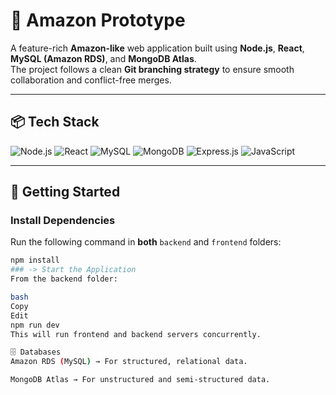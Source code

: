 # 🛒 Amazon Prototype

A feature-rich **Amazon-like** web application built using **Node.js**, **React**, **MySQL (Amazon RDS)**, and **MongoDB Atlas**.  
The project follows a clean **Git branching strategy** to ensure smooth collaboration and conflict-free merges.

---

## 📦 Tech Stack

![Node.js](https://img.shields.io/badge/Node.js-43853D?logo=node.js&logoColor=white)
![React](https://img.shields.io/badge/React-20232A?logo=react&logoColor=61DAFB)
![MySQL](https://img.shields.io/badge/MySQL-005C84?logo=mysql&logoColor=white)
![MongoDB](https://img.shields.io/badge/MongoDB-4EA94B?logo=mongodb&logoColor=white)
![Express.js](https://img.shields.io/badge/Express.js-404D59?logo=express)
![JavaScript](https://img.shields.io/badge/JavaScript-323330?logo=javascript&logoColor=F7DF1E)

---

## 🚀 Getting Started

###  Install Dependencies
Run the following command in **both** `backend` and `frontend` folders:
```bash
npm install
### -> Start the Application
From the backend folder:

bash
Copy
Edit
npm run dev
This will run frontend and backend servers concurrently.

🗄 Databases
Amazon RDS (MySQL) → For structured, relational data.

MongoDB Atlas → For unstructured and semi-structured data.
